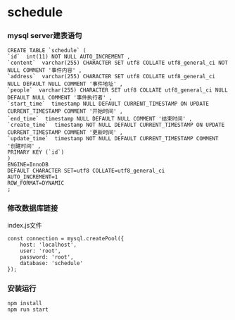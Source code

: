 # schedule

### mysql server建表语句

	CREATE TABLE `schedule` (
	`id`  int(11) NOT NULL AUTO_INCREMENT ,
	`content`  varchar(255) CHARACTER SET utf8 COLLATE utf8_general_ci NOT NULL COMMENT '事件内容' ,
	`address`  varchar(255) CHARACTER SET utf8 COLLATE utf8_general_ci NULL DEFAULT NULL COMMENT '事件地址' ,
	`people`  varchar(255) CHARACTER SET utf8 COLLATE utf8_general_ci NULL DEFAULT NULL COMMENT '事件执行者' ,
	`start_time`  timestamp NULL DEFAULT CURRENT_TIMESTAMP ON UPDATE CURRENT_TIMESTAMP COMMENT '开始时间' ,
	`end_time`  timestamp NULL DEFAULT NULL COMMENT '结束时间' ,
	`create_time`  timestamp NOT NULL DEFAULT CURRENT_TIMESTAMP ON UPDATE CURRENT_TIMESTAMP COMMENT '更新时间' ,
	`update_time`  timestamp NOT NULL DEFAULT CURRENT_TIMESTAMP COMMENT '创建时间' ,
	PRIMARY KEY (`id`)
	)
	ENGINE=InnoDB
	DEFAULT CHARACTER SET=utf8 COLLATE=utf8_general_ci
	AUTO_INCREMENT=1
	ROW_FORMAT=DYNAMIC
	;

### 修改数据库链接
index.js文件

	const connection = mysql.createPool({
	    host: 'localhost',
	    user: 'root',
	    password: 'root',
	    database: 'schedule'
	});

### 安装运行
	npm install
	npm run start
